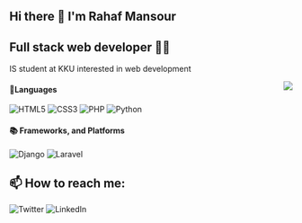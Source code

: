 ## Hi there 👋 I'm Rahaf Mansour
## Full stack web developer 👩‍💻 
IS student at KKU interested in web development 

<img align="right" src="https://github-readme-stats.vercel.app/api/top-langs/?username=raaf882&layout=compact" />

#### 📄Languages
![HTML5](https://img.shields.io/badge/html5-%23E34F26.svg?style=for-the-badge&logo=html5&logoColor=white)
![CSS3](https://img.shields.io/badge/css3-%231572B6.svg?style=for-the-badge&logo=css3&logoColor=white)
![PHP](https://img.shields.io/badge/php-%23777BB4.svg?style=for-the-badge&logo=php&logoColor=white)
![Python](https://img.shields.io/badge/python-3670A0?style=for-the-badge&logo=python&logoColor=ffdd54)

#### 📚 Frameworks, and Platforms
![Django](https://img.shields.io/badge/django-%23092E20.svg?style=for-the-badge&logo=django&logoColor=white)
![Laravel](https://img.shields.io/badge/laravel-%23FF2D20.svg?style=for-the-badge&logo=laravel&logoColor=white)



## 📫 How to reach me:
![Twitter](https://img.shields.io/badge/Twitter-%231DA1F2.svg?style=for-the-badge&logo=Twitter&logoColor=white (https://twitter.com/Rhfmn2))
![LinkedIn](https://img.shields.io/badge/linkedin-%230077B5.svg?style=for-the-badge&logo=linkedin&logoColor=white (www.linkedin.com/in/rahafmansour882))



<!--
**Raaf882/Raaf882** is a ✨ _special_ ✨ repository because its `README.md` (this file) appears on your GitHub profile.

Here are some ideas to get you started:

- 🔭 I’m currently working on ...
- 🌱 I’m currently learning ...
- 👯 I’m looking to collaborate on ...
- 🤔 I’m looking for help with ...
- 💬 Ask me about ...
- 📫 How to reach me: ...
- 😄 Pronouns: ...
- ⚡ Fun fact: ...

  - 📧 RahafMansourNasser@gmail.com
  
  #### 🗃️ Databases
![MongoDB](https://img.shields.io/badge/MongoDB-%234ea94b.svg?style=for-the-badge&logo=mongodb&logoColor=white)
![MySQL](https://img.shields.io/badge/mysql-%2300f.svg?style=for-the-badge&logo=mysql&logoColor=white)
![SQLite](https://img.shields.io/badge/sqlite-%2307405e.svg?style=for-the-badge&logo=sqlite&logoColor=white)


-->
